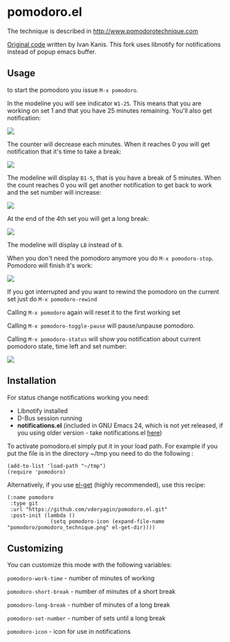 # pomodoro.el #

The technique is described in http://www.pomodorotechnique.com

[Original code](http://kanis.fr/hg/lisp/ivan/pomodoro.el) written by Ivan Kanis. This fork uses libnotify for notifications instead of popup emacs buffer.

## Usage ##

to start the pomodoro you issue `M-x pomodoro`.

In the modeline you will see indicator `W1-25`. This means that you are working on set 1 and that you have 25 minutes remaining. You'll also get notification:

![](http://i55.tinypic.com/dws2f.jpg)

The counter will decrease each minutes. When it reaches 0 you will get notification that it's time to take a break:

![](http://i54.tinypic.com/2hi2wiw.jpg)

The modeline will display `B1-5`, that is you have a break of 5 minutes. When the count reaches 0 you will get another notification to get back to work and the set number will increase:

![](http://i55.tinypic.com/359bde1.jpg)

At the end of the 4th set you will get a long break:

![](http://i53.tinypic.com/348k74x.jpg)

The modeline will display `LB` instead of `B`.

When you don't need the pomodoro anymore you do `M-x pomodoro-stop`. Pomodoro will finish it's work:

![](http://i54.tinypic.com/2hoep2v.jpg)

If you got interrupted and you want to rewind the pomodoro on the current set just do `M-x pomodoro-rewind`

Calling `M-x pomodoro` again will reset it to the first working set

Calling `M-x pomodoro-toggle-pause` will pause/unpause pomodoro.

Calling `M-x pomodoro-status` will show you notification about current pomodoro state, time left and set number:

![](http://i51.tinypic.com/4ut0d0.jpg)

## Installation ##

For status change notifications working you need:

* Libnotify installed
* D-Bus session running
* **notifications.el** (included in GNU Emacs 24, which is not yet released, if you using older version - take notifications.el [here](http://bazaar.launchpad.net/~vcs-imports/emacs/trunk/annotate/head%3A/lisp/notifications.el))

To activate pomodoro.el simply put it in your load path. For example if you put the file is in the directory ~/tmp you need to do the following :

    (add-to-list 'load-path "~/tmp")
    (require 'pomodoro)

Alternatively, if you use [el-get](https://github.com/dimitri/el-get) (highly recommended), use this recipe:

    (:name pomodoro
     :type git
     :url "https://github.com/vderyagin/pomodoro.el.git"
     :post-init (lambda ()
                  (setq pomodoro-icon (expand-file-name "pomodoro/pomodoro_technique.png" el-get-dir))))

## Customizing ##

You can customize this mode with the following variables:

`pomodoro-work-time` - number of minutes of working

`pomodoro-short-break` - number of minutes of a short break

`pomodoro-long-break` - number of minutes of a long break

`pomodoro-set-number` - number of sets until a long break

`pomodoro-icon` -  icon for use in notifications
